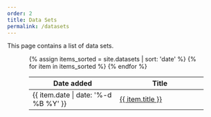 ```yaml
---
order: 2
title: Data Sets
permalink: /datasets
---
```


This page contains a list of data sets.

<div style="width: 80%; margin: 0 auto;">
<table class="table table-hover data-table">
    <thead>
    <tr>
        <th style="width: 50%"> Date added </th>
        <th style="width: 50%"> Title </th>
    </tr>
    </thead>
    <tbody>
{% assign items_sorted = site.datasets | sort: 'date' %}
{% for item in items_sorted %}
    <tr>
        <td> {{ item.date | date: '%-d %B %Y' }} </td>
        <td> <a href="{{ item.url | prepend: site.baseurl }}"> {{ item.title }} </a> </td>
    </tr>
{% endfor %}
    </tbody>
</table>
</div>
